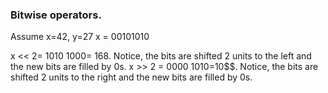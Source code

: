 ### Bitwise operators.
Assume x=42, y=27
x = 00101010  

x << 2= 1010 1000= 168. Notice, the bits are shifted 2 units to the left and the new bits are filled by 0s.
x >> 2 = 0000 1010=10$$. Notice, the bits are shifted 2 units to the right and the new bits are filled by 0s.
